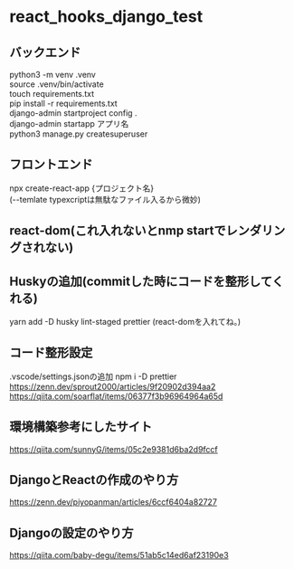 # react_hooks_django_test

## バックエンド
python3 -m venv .venv  
source .venv/bin/activate  
touch requirements.txt  
pip install -r requirements.txt  
django-admin startproject config .  
django-admin startapp アプリ名  
python3 manage.py createsuperuser  


## フロントエンド
npx create-react-app {プロジェクト名}   
(--temlate typexcriptは無駄なファイル入るから微妙)  

## react-dom(これ入れないとnmp startでレンダリングされない)


## Huskyの追加(commitした時にコードを整形してくれる)
yarn add -D husky lint-staged prettier
(react-domを入れてね。)


## コード整形設定
.vscode/settings.jsonの追加
npm i -D prettier
https://zenn.dev/sprout2000/articles/9f20902d394aa2
https://qiita.com/soarflat/items/06377f3b96964964a65d

## 環境構築参考にしたサイト
https://qiita.com/sunnyG/items/05c2e9381d6ba2d9fccf

## DjangoとReactの作成のやり方
https://zenn.dev/piyopanman/articles/6ccf6404a82727

## Djangoの設定のやり方
https://qiita.com/baby-degu/items/51ab5c14ed6af23190e3